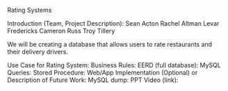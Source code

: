 
Rating Systems

Introduction (Team, Project Description):
Sean Acton
Rachel Altman
Levar Fredericks
Cameron Russ
Troy Tillery

We will be creating a database that allows users to rate restaurants and their delivery drivers.

Use Case for Rating System:
Business Rules:
EERD (full database):
MySQL Queries:
Stored Procedure:
Web/App Implementation (Optional) or Description of Future Work:
MySQL dump:
PPT Video (link):
